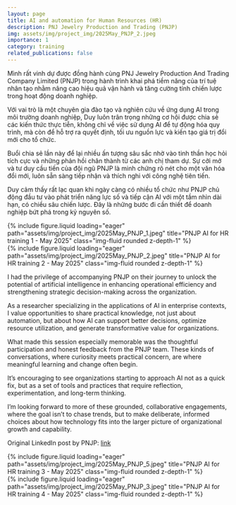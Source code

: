 ```yaml
---
layout: page
title: AI and automation for Human Resources (HR)
description: PNJ Jewelry Production and Trading (PNJP)
img: assets/img/project_img/2025May_PNJP_2.jpeg
importance: 1
category: training
related_publications: false
---
```


Mình rất vinh dự được đồng hành cùng PNJ Jewelry Production And Trading Company Limited (PNJP) trong hành trình khai phá tiềm năng của trí tuệ nhân tạo nhằm nâng cao hiệu quả vận hành và tăng cường tính chiến lược trong hoạt động doanh nghiệp.

Với vai trò là một chuyên gia đào tạo và nghiên cứu về ứng dụng AI trong môi trường doanh nghiệp, Duy luôn trân trọng những cơ hội được chia sẻ các kiến thức thực tiễn, không chỉ về việc sử dụng AI để tự động hóa quy trình, mà còn để hỗ trợ ra quyết định, tối ưu nguồn lực và kiến tạo giá trị đổi mới cho tổ chức.

Buổi chia sẻ lần này để lại nhiều ấn tượng sâu sắc nhờ vào tinh thần học hỏi tích cực và những phản hồi chân thành từ các anh chị tham dự. Sự cởi mở và tư duy cầu tiến của đội ngũ PNJP là minh chứng rõ nét cho một văn hóa đổi mới, luôn sẵn sàng tiếp nhận và thích nghi với công nghệ tiên tiến.

Duy cảm thấy rất lạc quan khi ngày càng có nhiều tổ chức như PNJP chủ động đầu tư vào phát triển năng lực số và tiếp cận AI với một tầm nhìn dài hạn, có chiều sâu chiến lược. Đây là những bước đi cần thiết để doanh nghiệp bứt phá trong kỷ nguyên số.

<div class="row">
    <div class="col-sm-6 mt-3 mt-md-0">
        {% include figure.liquid loading="eager" path="assets/img/project_img/2025May_PNJP_1.jpeg" title="PNJP AI for HR training 1 - May 2025" class="img-fluid rounded z-depth-1" %}
    </div>
    <div class="col-sm-6 mt-3 mt-md-0">
        {% include figure.liquid loading="eager" path="assets/img/project_img/2025May_PNJP_2.jpeg" title="PNJP AI for HR training 2 - May 2025" class="img-fluid rounded z-depth-1" %}
    </div>
</div>

I had the privilege of accompanying PNJP on their journey to unlock the potential of artificial intelligence in enhancing operational efficiency and strengthening strategic decision-making across the organization.

As a researcher specializing in the applications of AI in enterprise contexts, I value opportunities to share practical knowledge, not just about automation, but about how AI can support better decisions, optimize resource utilization, and generate transformative value for organizations.

What made this session especially memorable was the thoughtful participation and honest feedback from the PNJP team. These kinds of conversations, where curiosity meets practical concern, are where meaningful learning and change often begin.

It’s encouraging to see organizations starting to approach AI not as a quick fix, but as a set of tools and practices that require reflection, experimentation, and long-term thinking.

I’m looking forward to more of these grounded, collaborative engagements, where the goal isn’t to chase trends, but to make deliberate, informed choices about how technology fits into the larger picture of organizational growth and capability.

Original LinkedIn post by PNJP: <a href="https://www.linkedin.com/posts/pnj-jewelry-production-and-trading-company-limited-pnjp_pnjproductioncareers-vanhoahoctap-aiforhr-activity-7333418487404498945-Wf3w?utm_source=share&utm_medium=member_desktop&rcm=ACoAAASi3pYBgPTgMt7rY73fe_Mv7hYgw0RWYEA" target="\_blank">link</a>

<div class="row">
    <div class="col-sm-6 mt-3 mt-md-0">
        {% include figure.liquid loading="eager" path="assets/img/project_img/2025May_PNJP_5.jpeg" title="PNJP AI for HR training 3 - May 2025" class="img-fluid rounded z-depth-1" %}
    </div>
    <div class="col-sm-6 mt-3 mt-md-0">
        {% include figure.liquid loading="eager" path="assets/img/project_img/2025May_PNJP_3.jpeg" title="PNJP AI for HR training 4 - May 2025" class="img-fluid rounded z-depth-1" %}
    </div>
</div>